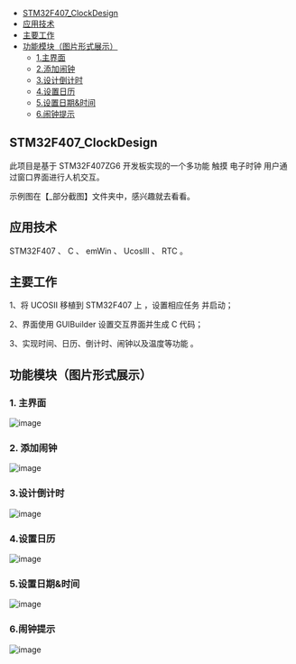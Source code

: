 - [STM32F407_ClockDesign](#stm32f407-clockdesign)
- [应用技术](#----)
- [主要工作](#----)
- [功能模块（图片形式展示）](#------------)
  * [1.主界面](#1----)
  * [2.添加闹钟](#2-----)
  * [3.设计倒计时](#3-----)
  * [4.设置日历](#4----)
  * [5.设置日期&时间](#5-------)
  * [6.闹钟提示](#6----)

## STM32F407_ClockDesign
  此项目是基于 STM32F407ZG6 开发板实现的一个多功能 触摸 电子时钟 用户通过窗口界面进行人机交互。
  
  示例图在【_部分截图】文件夹中，感兴趣就去看看。

## 应用技术
  STM32F407 、 C 、 emWin 、 UcosIII 、 RTC 。

  
## 主要工作
  1、将 UCOSII 移植到 STM32F407 上 ，设置相应任务 并启动；
  
  2、界面使用 GUIBuilder 设置交互界面并生成 C 代码；
  
  3、实现时间、日历、倒计时、闹钟以及温度等功能 。
  
## 功能模块（图片形式展示）
### 1. 主界面

![image](https://github.com/swansfought/STM32F407_ClockDesign/blob/main/_%E9%83%A8%E5%88%86%E6%88%AA%E5%9B%BE/%E4%B8%BB%E7%95%8C%E9%9D%A2.jpg)

### 2. 添加闹钟

![image](https://github.com/swansfought/STM32F407_ClockDesign/blob/main/_%E9%83%A8%E5%88%86%E6%88%AA%E5%9B%BE/%E6%B7%BB%E5%8A%A0%E9%97%B9%E9%92%9F.jpg)

### 3.设计倒计时

![image](https://github.com/swansfought/STM32F407_ClockDesign/blob/main/_%E9%83%A8%E5%88%86%E6%88%AA%E5%9B%BE/%E8%AE%BE%E7%BD%AE%E5%80%92%E8%AE%A1%E6%97%B6.jpg)

### 4.设置日历

![image](https://github.com/swansfought/STM32F407_ClockDesign/blob/main/_%E9%83%A8%E5%88%86%E6%88%AA%E5%9B%BE/%E8%AE%BE%E7%BD%AE%E6%97%A5%E5%8E%86.jpg)

### 5.设置日期&时间

![image](https://github.com/swansfought/STM32F407_ClockDesign/blob/main/_%E9%83%A8%E5%88%86%E6%88%AA%E5%9B%BE/%E8%AE%BE%E7%BD%AE%E6%97%A5%E6%9C%9F%26%E6%97%B6%E9%97%B4.jpg)

### 6.闹钟提示

![image](https://github.com/swansfought/STM32F407_ClockDesign/blob/main/_%E9%83%A8%E5%88%86%E6%88%AA%E5%9B%BE/%E9%97%B9%E9%92%9F%E6%8F%90%E7%A4%BA.jpg)








